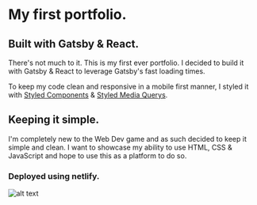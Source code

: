# My first portfolio.

## Built with Gatsby & React.

There's not much to it. This is my first ever portfolio.
I decided to build it with Gatsby & React to leverage Gatsby's fast loading times.
    
To keep my code clean and responsive in a mobile first manner, I styled it with
[Styled Components](www.styled-components.com) & [Styled Media Querys](https://github.com/morajabi/styled-media-query).

## Keeping it simple.

I'm completely new to the Web Dev game and as such decided to keep it simple and clean.
I want to showcase my ability to use HTML, CSS & JavaScript and hope to use this as a platform to do so.

### Deployed using netlify.
![alt text](https://geared.app/wp-content/uploads/2019/02/netlify.svg)
